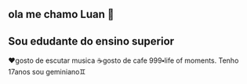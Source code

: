 ## ola me chamo Luan 👋
## Sou edudante do ensino superior 
♥gosto de escutar musica 
☕gosto de cafe
999⬩life of moments.
Tenho 17anos 
sou geminiano♊
<!--
**Luanaparecido3105/Luanaparecido3105** is a ✨ _special_ ✨ repository because its `README.md` (this file) appears on your GitHub profile.
## Sou edudante do ensino superior 
♥gosto de escutar musica 
☕gosto de cafe
999⬩life of moments.
Tenho 17anos 
sou geminiano♊
<p xmlns:cc="http://creativecommons.org/ns#" >This work is licensed under <a href="https://creativecommons.org/licenses/by/4.0/?ref=chooser-v1" target="_blank" rel="license noopener noreferrer" style="display:inline-block;">CC BY 4.0<img style="height:22px!important;margin-left:3px;vertical-align:text-bottom;" src="https://mirrors.creativecommons.org/presskit/icons/cc.svg?ref=chooser-v1" alt=""><img style="height:22px!important;margin-left:3px;vertical-align:text-bottom;" src="https://mirrors.creativecommons.org/presskit/icons/by.svg?ref=chooser-v1" alt=""></a></p> 
